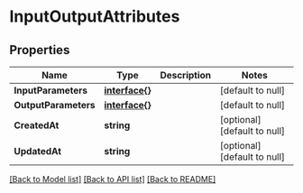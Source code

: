 # InputOutputAttributes

## Properties
Name | Type | Description | Notes
------------ | ------------- | ------------- | -------------
**InputParameters** | [**interface{}**](interface{}.md) |  | [default to null]
**OutputParameters** | [**interface{}**](interface{}.md) |  | [default to null]
**CreatedAt** | **string** |  | [optional] [default to null]
**UpdatedAt** | **string** |  | [optional] [default to null]

[[Back to Model list]](../README.md#documentation-for-models) [[Back to API list]](../README.md#documentation-for-api-endpoints) [[Back to README]](../README.md)


